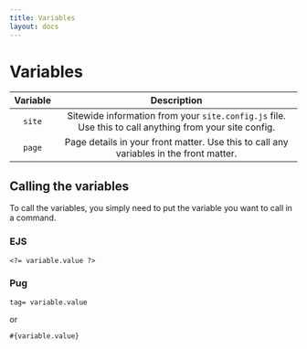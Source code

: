 ```yaml
---
title: Variables
layout: docs
---
```


# Variables

|**Variable**|**Description**|
|:---------------:|:---------:|
|`site`|Sitewide information from your `site.config.js` file. Use this to call anything from your site config.|
|`page`|Page details in your front matter. Use this to call any variables in the front matter.|


## Calling the variables
To call the variables, you simply need to put the variable you want to call in a command.

### EJS
````ejs
<?= variable.value ?>
````

### Pug
````pug
tag= variable.value
````
or
````pug
#{variable.value}
````
